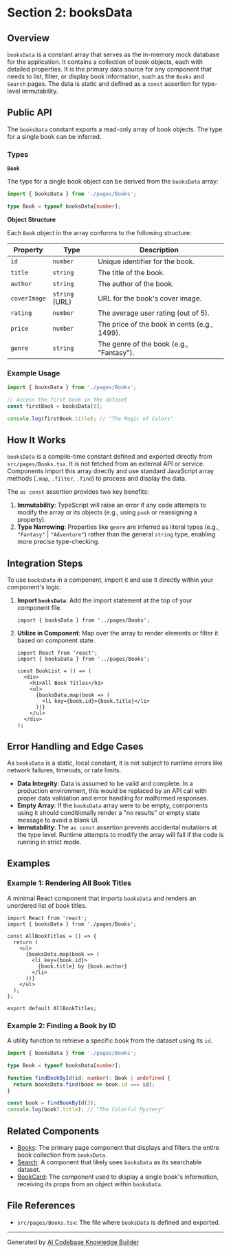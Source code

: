 # Section 2: booksData

## Overview

`booksData` is a constant array that serves as the in-memory mock database for the application. It contains a collection of book objects, each with detailed properties. It is the primary data source for any component that needs to list, filter, or display book information, such as the `Books` and `Search` pages. The data is static and defined as a `const` assertion for type-level immutability.

## Public API

The `booksData` constant exports a read-only array of book objects. The type for a single book can be inferred.

### Types

**`Book`**

The type for a single book object can be derived from the `booksData` array:

```typescript
import { booksData } from './pages/Books';

type Book = typeof booksData[number];
```

**Object Structure**

Each `Book` object in the array conforms to the following structure:

| Property     | Type           | Description                                    |
|--------------|----------------|------------------------------------------------|
| `id`         | `number`       | Unique identifier for the book.                |
| `title`      | `string`       | The title of the book.                         |
| `author`     | `string`       | The author of the book.                        |
| `coverImage` | `string` (URL) | URL for the book's cover image.                |
| `rating`     | `number`       | The average user rating (out of 5).            |
| `price`      | `number`       | The price of the book in cents (e.g., 1499).   |
| `genre`      | `string`       | The genre of the book (e.g., "Fantasy").       |

### Example Usage

```typescript
import { booksData } from './pages/Books';

// Access the first book in the dataset
const firstBook = booksData[0];

console.log(firstBook.title); // "The Magic of Colors"
```

## How It Works

`booksData` is a compile-time constant defined and exported directly from `src/pages/Books.tsx`. It is not fetched from an external API or service. Components import this array directly and use standard JavaScript array methods (`.map`, `.filter`, `.find`) to process and display the data.

The `as const` assertion provides two key benefits:
1.  **Immutability**: TypeScript will raise an error if any code attempts to modify the array or its objects (e.g., using `push` or reassigning a property).
2.  **Type Narrowing**: Properties like `genre` are inferred as literal types (e.g., `"Fantasy"` | `"Adventure"`) rather than the general `string` type, enabling more precise type-checking.

## Integration Steps

To use `booksData` in a component, import it and use it directly within your component's logic.

1.  **Import `booksData`**:
    Add the import statement at the top of your component file.

    ```tsx
    import { booksData } from '../pages/Books';
    ```

2.  **Utilize in Component**:
    Map over the array to render elements or filter it based on component state.

    ```tsx
    import React from 'react';
    import { booksData } from '../pages/Books';

    const BookList = () => (
      <div>
        <h1>All Book Titles</h1>
        <ul>
          {booksData.map(book => (
            <li key={book.id}>{book.title}</li>
          ))}
        </ul>
      </div>
    );
    ```

## Error Handling and Edge Cases

As `booksData` is a static, local constant, it is not subject to runtime errors like network failures, timeouts, or rate limits.

-   **Data Integrity**: Data is assumed to be valid and complete. In a production environment, this would be replaced by an API call with proper data validation and error handling for malformed responses.
-   **Empty Array**: If the `booksData` array were to be empty, components using it should conditionally render a "no results" or empty state message to avoid a blank UI.
-   **Immutability**: The `as const` assertion prevents accidental mutations at the type level. Runtime attempts to modify the array will fail if the code is running in strict mode.

## Examples

### Example 1: Rendering All Book Titles

A minimal React component that imports `booksData` and renders an unordered list of book titles.

```tsx
import React from 'react';
import { booksData } from './pages/Books';

const AllBookTitles = () => {
  return (
    <ul>
      {booksData.map(book => (
        <li key={book.id}>
          {book.title} by {book.author}
        </li>
      ))}
    </ul>
  );
};

export default AllBookTitles;
```

### Example 2: Finding a Book by ID

A utility function to retrieve a specific book from the dataset using its `id`.

```typescript
import { booksData } from './pages/Books';

type Book = typeof booksData[number];

function findBookById(id: number): Book | undefined {
  return booksData.find(book => book.id === id);
}

const book = findBookById(3);
console.log(book?.title); // "The Colorful Mystery"
```

## Related Components

-   [Books](05_books.md): The primary page component that displays and filters the entire book collection from `booksData`.
-   [Search](06_search.md): A component that likely uses `booksData` as its searchable dataset.
-   [BookCard](08_bookcard.md): The component used to display a single book's information, receiving its props from an object within `booksData`.

## File References

-   `src/pages/Books.tsx`: The file where `booksData` is defined and exported.

---

Generated by [AI Codebase Knowledge Builder](https://github.com/The-Pocket/Tutorial-Codebase-Knowledge)
